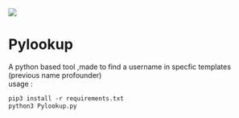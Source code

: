 <img src="https://img.shields.io/badge/Python-FFD43B?style=for-the-badge&logo=python&logoColor=darkgreen" />

# Pylookup 
<p> A python based tool ,made to find a username in specfic templates (previous name profounder)
<br>usage :</p>

```markdown
pip3 install -r requirements.txt
python3 Pylookup.py 

```
